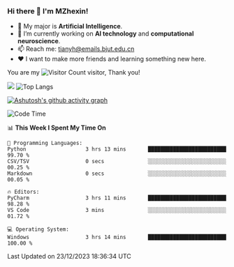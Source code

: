 ### Hi there 👋 I'm MZhexin!

- 💬 My major is **Artificial Intelligence**.
- 🔭 I’m currently working on **AI technology** and **computational neuroscience**.
- 📫 Reach me: <tianyh@emails.bjut.edu.cn> 
- :heart: I want to make more friends and learning something new here.

You are my ![Visitor Count](https://profile-counter.glitch.me/MZhexin/count.svg) visitor, Thank you!

 ![](https://github-readme-stats.vercel.app/api?username=MZhexin&show_icons=true&theme=transparent) ![Top Langs](https://github-readme-stats.vercel.app/api/top-langs/?username=MZhexin&layout=compact&theme=tokyonight) 

[![Ashutosh's github activity graph](https://github-readme-activity-graph.vercel.app/graph?username=MZhexin)](https://github.com/ashutosh00710/github-readme-activity-graph)



<!--START_SECTION:waka-->
![Code Time](http://img.shields.io/badge/Code%20Time-169%20hrs%2011%20mins-blue)

📊 **This Week I Spent My Time On** 

```text
💬 Programming Languages: 
Python                   3 hrs 13 mins       █████████████████████████   99.70 % 
CSV/TSV                  0 secs              ░░░░░░░░░░░░░░░░░░░░░░░░░   00.25 % 
Markdown                 0 secs              ░░░░░░░░░░░░░░░░░░░░░░░░░   00.05 % 

🔥 Editors: 
PyCharm                  3 hrs 11 mins       █████████████████████████   98.28 % 
VS Code                  3 mins              ░░░░░░░░░░░░░░░░░░░░░░░░░   01.72 % 

💻 Operating System: 
Windows                  3 hrs 14 mins       █████████████████████████   100.00 % 
```


 Last Updated on 23/12/2023 18:36:34 UTC
<!--END_SECTION:waka-->


